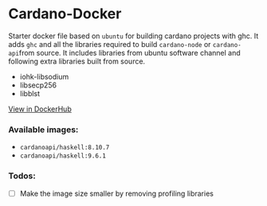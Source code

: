 # Cardano-Docker

Starter docker file based on `ubuntu` for building cardano projects with ghc.
It adds `ghc`  and all the libraries required to build `cardano-node` or `cardano-api`from source. 
It includes libraries from ubuntu software channel and following extra libraries built from source.
- iohk-libsodium
- libsecp256
- libblst

[View in DockerHub](https://hub.docker.com/r/cardanoapi/haskell)

### Available images:
  - `cardanoapi/haskell:8.10.7`
  - `cardanoapi/haskell:9.6.1`

### Todos:
- [ ] Make the image size smaller by removing profiling libraries